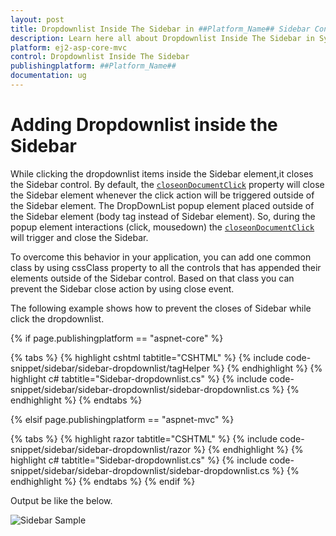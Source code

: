 ```yaml
---
layout: post
title: Dropdownlist Inside The Sidebar in ##Platform_Name## Sidebar Control | Syncfusion
description: Learn here all about Dropdownlist Inside The Sidebar in Syncfusion ##Platform_Name## Sidebar control of Syncfusion Essential JS 2 and more.
platform: ej2-asp-core-mvc
control: Dropdownlist Inside The Sidebar
publishingplatform: ##Platform_Name##
documentation: ug
---
```



# Adding Dropdownlist inside the Sidebar

While clicking the dropdownlist items inside the Sidebar element,it closes the Sidebar control. By default, the [`closeonDocumentClick`](https://help.syncfusion.com/cr/aspnetcore-js2/Syncfusion.EJ2.Navigations.Sidebar.html#Syncfusion_EJ2_Navigations_Sidebar_CloseOnDocumentClick) property will close the Sidebar element whenever the click action will be triggered outside of the Sidebar element. The DropDownList popup element placed outside of the Sidebar element (body tag instead of Sidebar element). So, during the popup element interactions (click, mousedown) the [`closeonDocumentClick`](https://help.syncfusion.com/cr/aspnetcore-js2/Syncfusion.EJ2.Navigations.Sidebar.html#Syncfusion_EJ2_Navigations_Sidebar_CloseOnDocumentClick) will trigger and close the Sidebar.

To overcome this behavior in your application, you can add one common class by using cssClass property to all the controls that has appended their elements outside of the Sidebar control. Based on that class you can prevent the Sidebar close action by using close event.

The following example shows how to prevent the closes of Sidebar while click the dropdownlist.

{% if page.publishingplatform == "aspnet-core" %}

{% tabs %}
{% highlight cshtml tabtitle="CSHTML" %}
{% include code-snippet/sidebar/sidebar-dropdownlist/tagHelper %}
{% endhighlight %}
{% highlight c# tabtitle="Sidebar-dropdownlist.cs" %}
{% include code-snippet/sidebar/sidebar-dropdownlist/sidebar-dropdownlist.cs %}
{% endhighlight %}
{% endtabs %}

{% elsif page.publishingplatform == "aspnet-mvc" %}

{% tabs %}
{% highlight razor tabtitle="CSHTML" %}
{% include code-snippet/sidebar/sidebar-dropdownlist/razor %}
{% endhighlight %}
{% highlight c# tabtitle="Sidebar-dropdownlist.cs" %}
{% include code-snippet/sidebar/sidebar-dropdownlist/sidebar-dropdownlist.cs %}
{% endhighlight %}
{% endtabs %}
{% endif %}



Output be like the below.

![Sidebar Sample](../images/dropdownlist.png)